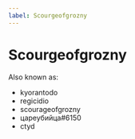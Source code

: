 ```yaml
---
label: Scourgeofgrozny
---
```


# Scourgeofgrozny

Also known as:

- kyorantodo
- regicidio
- scourageofgrozny
- цареубийца#6150
- ctyd
